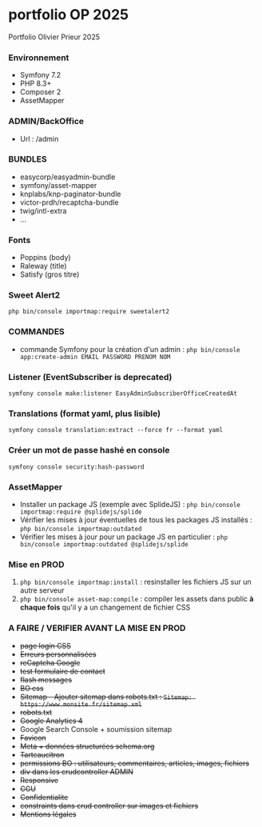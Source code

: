 # portfolio OP 2025
Portfolio Olivier Prieur 2025

### Environnement
* Symfony 7.2
* PHP 8.3+
* Composer 2
* AssetMapper

### ADMIN/BackOffice
* Url : /admin

### BUNDLES
* easycorp/easyadmin-bundle
* symfony/asset-mapper
* knplabs/knp-paginator-bundle
* victor-prdh/recaptcha-bundle
* twig/intl-extra
* ...

### Fonts
* Poppins (body)
* Raleway (title)
* Satisfy (gros titre)

### Sweet Alert2
`php bin/console importmap:require sweetalert2`

### COMMANDES
* commande Symfony pour la création d'un admin :
`php bin/console app:create-admin EMAIL PASSWORD PRENOM NOM`

### Listener (EventSubscriber is deprecated)
`symfony console make:listener EasyAdminSubscriberOfficeCreatedAt`

### Translations (format yaml, plus lisible)
`symfony console translation:extract --force fr --format yaml`

### Créer un mot de passe hashé en console
`symfony console security:hash-password`

### AssetMapper
* Installer un package JS (exemple avec SplideJS) : `php bin/console importmap:require @splidejs/splide`
* Vérifier les mises à jour éventuelles de tous les packages JS installés : `php bin/console importmap:outdated`
* Vérifier les mises à jour pour un package JS en particulier : `php bin/console importmap:outdated @splidejs/splide`

### Mise en PROD
1. `php bin/console importmap:install` : resinstaller les fichiers JS sur un autre serveur
2. `php bin/console asset-map:compile` : compiler les assets dans public **à chaque fois** qu'il y a un changement de fichier CSS

### A FAIRE / VERIFIER AVANT LA MISE EN PROD
* ~~page login CSS~~
* ~~Erreurs personnalisées~~
* ~~reCaptcha Google~~
* ~~test formulaire de contact~~
* ~~flash messages~~
* ~~BO css~~
* ~~Sitemap - Ajouter sitemap dans robots.txt : `Sitemap: https://www.monsite.fr/sitemap.xml`~~
* ~~robots.txt~~
* ~~Google Analytics 4~~
* Google Search Console + soumission sitemap
* ~~Favicon~~
* ~~Meta + données structurées schema.org~~
* ~~Tarteaucitron~~
* ~~permissions BO : utilisateurs, commentaires, articles, images, fichiers~~
* ~~div dans les crudcontroller ADMIN~~
* ~~Responsive~~
* ~~CGU~~
* ~~Confidentialite~~
* ~~constraints dans crud controller sur images et fichiers~~
* ~~Mentions légales~~